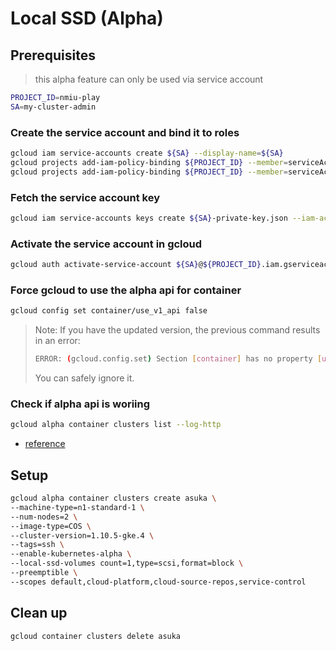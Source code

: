 # Local SSD (Alpha)

## Prerequisites

> this alpha feature can only be used via service account

```sh
PROJECT_ID=nmiu-play
SA=my-cluster-admin
```

### Create the service account and bind it to roles

```sh
gcloud iam service-accounts create ${SA} --display-name=${SA}
gcloud projects add-iam-policy-binding ${PROJECT_ID} --member=serviceAccount:${SA}@${PROJECT_ID}.iam.gserviceaccount.com --role=roles/container.clusterAdmin
gcloud projects add-iam-policy-binding ${PROJECT_ID} --member=serviceAccount:${SA}@${PROJECT_ID}.iam.gserviceaccount.com --role=roles/iam.serviceAccountActor
```

### Fetch the service account key

```sh
gcloud iam service-accounts keys create ${SA}-private-key.json --iam-account=${SA}@${PROJECT_ID}.iam.gserviceaccount.com
```

### Activate the service account in gcloud

```sh
gcloud auth activate-service-account ${SA}@${PROJECT_ID}.iam.gserviceaccount.com --key-file=${SA}-private-key.json
```

### Force gcloud to use the alpha api for container

```sh
gcloud config set container/use_v1_api false
```

> Note: If you have the updated version, the previous command results in an error:
> ```sh
> ERROR: (gcloud.config.set) Section [container] has no property [use_v1_api].
> ```
> You can safely ignore it.

### Check if alpha api is woriing

```sh
gcloud alpha container clusters list --log-http
```

* [reference](https://cloud.google.com/kubernetes-engine/docs/reference/api-organization#beta)

## Setup

```sh
gcloud alpha container clusters create asuka \
--machine-type=n1-standard-1 \
--num-nodes=2 \
--image-type=COS \
--cluster-version=1.10.5-gke.4 \
--tags=ssh \
--enable-kubernetes-alpha \
--local-ssd-volumes count=1,type=scsi,format=block \
--preemptible \
--scopes default,cloud-platform,cloud-source-repos,service-control
```

## Clean up

```sh
gcloud container clusters delete asuka
```
